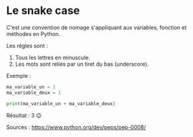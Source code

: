 # Le snake case
C'est une convention de nomage s'appliquant aux variables, fonction et méthodes en Python.

Les régles sont :
1. Tous les lettres en minuscule.
2. Les mots sont reliés par un tiret du bas (underscore).

Exemple :
```Python
ma_variable_un = 1
ma_variable_deux = 1

print(ma_variable_un + ma_variable_deux)
```
Résultat : 3 :wink:

Sources : https://www.python.org/dev/peps/pep-0008/
